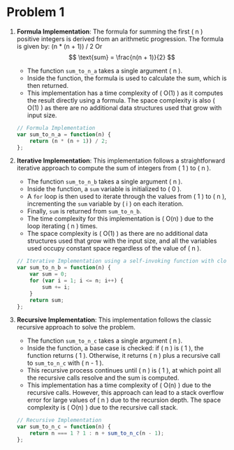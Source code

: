 # Problem 1

1. **Formula Implementation**:
   The formula for summing the first \( n \) positive integers is derived from an arithmetic progression. The formula is given by: (n * (n + 1)) / 2
   Or
   $$
   \text{sum} = \frac{n(n + 1)}{2}
   $$

   - The function `sum_to_n_a` takes a single argument \( n \).
   - Inside the function, the formula is used to calculate the sum, which is then returned.
   - This implementation has a time complexity of \( O(1) \) as it computes the result directly using a formula. The space complexity is also \( O(1) \) as there are no additional data structures used that grow with input size.

    ```javascript
    // Formula Implementation
    var sum_to_n_a = function(n) {
        return (n * (n + 1)) / 2;
    };
    ```  

2. **Iterative Implementation**:
   This implementation follows a straightforward iterative approach to compute the sum of integers from \( 1 \) to \( n \).
   - The function `sum_to_n_b` takes a single argument \( n \).
   - Inside the function, a `sum` variable is initialized to \( 0 \).
   - A `for` loop is then used to iterate through the values from \( 1 \) to \( n \), incrementing the `sum` variable by \( i \) on each iteration.
   - Finally, `sum` is returned from `sum_to_n_b`.
   - The time complexity for this implementation is \( O(n) \) due to the loop iterating \( n \) times.
   - The space complexity is \( O(1) \) as there are no additional data structures used that grow with the input size, and all the variables used occupy constant space regardless of the value of \( n \).

    ```javascript
    // Iterative Implementation using a self-invoking function with closure
    var sum_to_n_b = function(n) {
        var sum = 0;
        for (var i = 1; i <= n; i++) {
            sum += i;
        }
        return sum;
    };

    ```  

3. **Recursive Implementation**:
   This implementation follows the classic recursive approach to solve the problem.
   - The function `sum_to_n_c` takes a single argument \( n \).
   - Inside the function, a base case is checked: if \( n \) is \( 1 \), the function returns \( 1 \). Otherwise, it returns \( n \) plus a recursive call to `sum_to_n_c` with \( n - 1 \).
   - This recursive process continues until \( n \) is \( 1 \), at which point all the recursive calls resolve and the sum is computed.
   - This implementation has a time complexity of \( O(n) \) due to the recursive calls. However, this approach can lead to a stack overflow error for large values of \( n \) due to the recursion depth. The space complexity is \( O(n) \) due to the recursive call stack.

    ```javascript
    // Recursive Implementation
    var sum_to_n_c = function(n) {
        return n === 1 ? 1 : n + sum_to_n_c(n - 1);
    };
    ```

